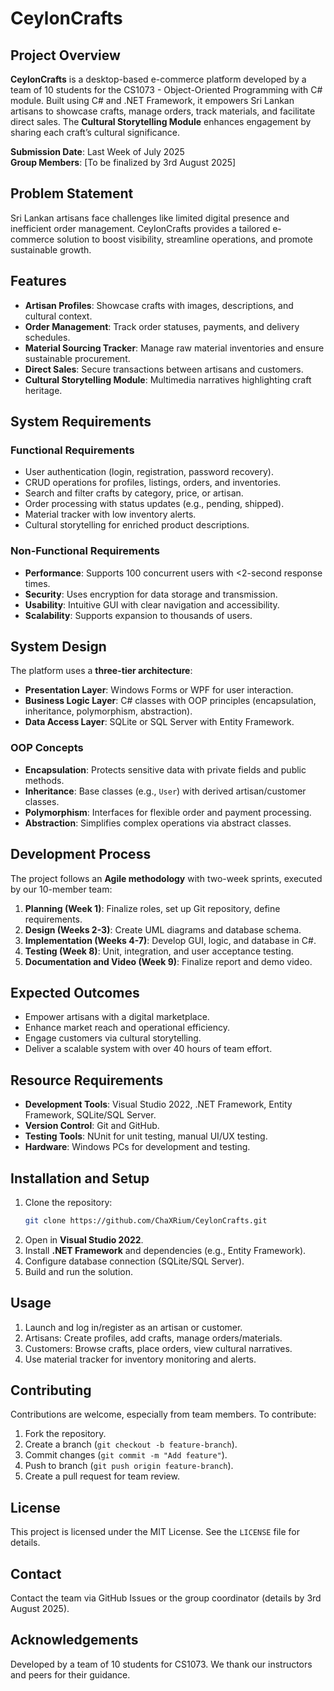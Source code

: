 # CeylonCrafts

## Project Overview
**CeylonCrafts** is a desktop-based e-commerce platform developed by a team of 10 students for the CS1073 - Object-Oriented Programming with C# module. Built using C# and .NET Framework, it empowers Sri Lankan artisans to showcase crafts, manage orders, track materials, and facilitate direct sales. The **Cultural Storytelling Module** enhances engagement by sharing each craft’s cultural significance.

**Submission Date**: Last Week of July 2025  
**Group Members**: [To be finalized by 3rd August 2025]

## Problem Statement
Sri Lankan artisans face challenges like limited digital presence and inefficient order management. CeylonCrafts provides a tailored e-commerce solution to boost visibility, streamline operations, and promote sustainable growth.

## Features
- **Artisan Profiles**: Showcase crafts with images, descriptions, and cultural context.
- **Order Management**: Track order statuses, payments, and delivery schedules.
- **Material Sourcing Tracker**: Manage raw material inventories and ensure sustainable procurement.
- **Direct Sales**: Secure transactions between artisans and customers.
- **Cultural Storytelling Module**: Multimedia narratives highlighting craft heritage.

## System Requirements
### Functional Requirements
- User authentication (login, registration, password recovery).
- CRUD operations for profiles, listings, orders, and inventories.
- Search and filter crafts by category, price, or artisan.
- Order processing with status updates (e.g., pending, shipped).
- Material tracker with low inventory alerts.
- Cultural storytelling for enriched product descriptions.

### Non-Functional Requirements
- **Performance**: Supports 100 concurrent users with <2-second response times.
- **Security**: Uses encryption for data storage and transmission.
- **Usability**: Intuitive GUI with clear navigation and accessibility.
- **Scalability**: Supports expansion to thousands of users.

## System Design
The platform uses a **three-tier architecture**:
- **Presentation Layer**: Windows Forms or WPF for user interaction.
- **Business Logic Layer**: C# classes with OOP principles (encapsulation, inheritance, polymorphism, abstraction).
- **Data Access Layer**: SQLite or SQL Server with Entity Framework.

### OOP Concepts
- **Encapsulation**: Protects sensitive data with private fields and public methods.
- **Inheritance**: Base classes (e.g., `User`) with derived artisan/customer classes.
- **Polymorphism**: Interfaces for flexible order and payment processing.
- **Abstraction**: Simplifies complex operations via abstract classes.

## Development Process
The project follows an **Agile methodology** with two-week sprints, executed by our 10-member team:
1. **Planning (Week 1)**: Finalize roles, set up Git repository, define requirements.
2. **Design (Weeks 2-3)**: Create UML diagrams and database schema.
3. **Implementation (Weeks 4-7)**: Develop GUI, logic, and database in C#.
4. **Testing (Week 8)**: Unit, integration, and user acceptance testing.
5. **Documentation and Video (Week 9)**: Finalize report and demo video.

## Expected Outcomes
- Empower artisans with a digital marketplace.
- Enhance market reach and operational efficiency.
- Engage customers via cultural storytelling.
- Deliver a scalable system with over 40 hours of team effort.

## Resource Requirements
- **Development Tools**: Visual Studio 2022, .NET Framework, Entity Framework, SQLite/SQL Server.
- **Version Control**: Git and GitHub.
- **Testing Tools**: NUnit for unit testing, manual UI/UX testing.
- **Hardware**: Windows PCs for development and testing.

## Installation and Setup
1. Clone the repository:
   ```bash
   git clone https://github.com/ChaXRium/CeylonCrafts.git
   ```
2. Open in **Visual Studio 2022**.
3. Install **.NET Framework** and dependencies (e.g., Entity Framework).
4. Configure database connection (SQLite/SQL Server).
5. Build and run the solution.

## Usage
1. Launch and log in/register as an artisan or customer.
2. Artisans: Create profiles, add crafts, manage orders/materials.
3. Customers: Browse crafts, place orders, view cultural narratives.
4. Use material tracker for inventory monitoring and alerts.

## Contributing
Contributions are welcome, especially from team members. To contribute:
1. Fork the repository.
2. Create a branch (`git checkout -b feature-branch`).
3. Commit changes (`git commit -m "Add feature"`).
4. Push to branch (`git push origin feature-branch`).
5. Create a pull request for team review.

## License
This project is licensed under the MIT License. See the `LICENSE` file for details.

## Contact
Contact the team via GitHub Issues or the group coordinator (details by 3rd August 2025).

## Acknowledgements
Developed by a team of 10 students for CS1073. We thank our instructors and peers for their guidance.
